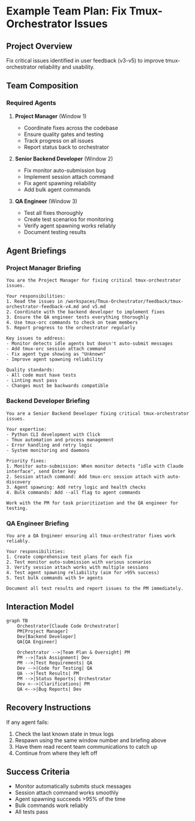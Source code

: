 # Example Team Plan: Fix Tmux-Orchestrator Issues

## Project Overview
Fix critical issues identified in user feedback (v3-v5) to improve tmux-orchestrator reliability and usability.

## Team Composition

### Required Agents

1. **Project Manager** (Window 1)
   - Coordinate fixes across the codebase
   - Ensure quality gates and testing
   - Track progress on all issues
   - Report status back to orchestrator

2. **Senior Backend Developer** (Window 2)
   - Fix monitor auto-submission bug
   - Implement session attach command
   - Fix agent spawning reliability
   - Add bulk agent commands

3. **QA Engineer** (Window 3)
   - Test all fixes thoroughly
   - Create test scenarios for monitoring
   - Verify agent spawning works reliably
   - Document testing results

## Agent Briefings

### Project Manager Briefing
```
You are the Project Manager for fixing critical tmux-orchestrator issues. 

Your responsibilities:
1. Read the issues in /workspaces/Tmux-Orchestrator/feedback/tmux-orchestrator-feedback-v4.md and v5.md
2. Coordinate with the backend developer to implement fixes
3. Ensure the QA engineer tests everything thoroughly
4. Use tmux-orc commands to check on team members
5. Report progress to the orchestrator regularly

Key issues to address:
- Monitor detects idle agents but doesn't auto-submit messages
- Add tmux-orc session attach command
- Fix agent type showing as "Unknown"
- Improve agent spawning reliability

Quality standards:
- All code must have tests
- Linting must pass
- Changes must be backwards compatible
```

### Backend Developer Briefing
```
You are a Senior Backend Developer fixing critical tmux-orchestrator issues.

Your expertise:
- Python CLI development with Click
- Tmux automation and process management
- Error handling and retry logic
- System monitoring and daemons

Priority fixes:
1. Monitor auto-submission: When monitor detects "idle with Claude interface", send Enter key
2. Session attach command: Add tmux-orc session attach with auto-discovery
3. Agent spawning: Add retry logic and health checks
4. Bulk commands: Add --all flag to agent commands

Work with the PM for task prioritization and the QA engineer for testing.
```

### QA Engineer Briefing
```
You are a QA Engineer ensuring all tmux-orchestrator fixes work reliably.

Your responsibilities:
1. Create comprehensive test plans for each fix
2. Test monitor auto-submission with various scenarios
3. Verify session attach works with multiple sessions
4. Test agent spawning reliability (aim for >95% success)
5. Test bulk commands with 5+ agents

Document all test results and report issues to the PM immediately.
```

## Interaction Model

```mermaid
graph TB
    Orchestrator[Claude Code Orchestrator]
    PM[Project Manager]
    Dev[Backend Developer]
    QA[QA Engineer]
    
    Orchestrator -->|Team Plan & Oversight| PM
    PM -->|Task Assignment| Dev
    PM -->|Test Requirements| QA
    Dev -->|Code for Testing| QA
    QA -->|Test Results| PM
    PM -->|Status Reports| Orchestrator
    Dev <-->|Clarifications| PM
    QA <-->|Bug Reports| Dev
```

## Recovery Instructions

If any agent fails:
1. Check the last known state in tmux logs
2. Respawn using the same window number and briefing above
3. Have them read recent team communications to catch up
4. Continue from where they left off

## Success Criteria
- Monitor automatically submits stuck messages
- Session attach command works smoothly  
- Agent spawning succeeds >95% of the time
- Bulk commands work reliably
- All tests pass